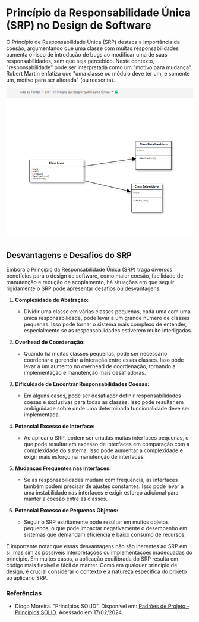 # Princípio da Responsabilidade Única (SRP) no Design de Software

O Princípio de Responsabilidade Única (SRP) destaca a importância da coesão, argumentando que uma classe com muitas responsabilidades aumenta o risco de introdução de bugs ao modificar uma de suas responsabilidades, sem que seja percebido. Neste contexto, "responsabilidade" pode ser interpretada como um "motivo para mudança". Robert Martin enfatiza que "uma classe ou módulo deve ter um, e somente um, motivo para ser alterada" (ou reescrita).

![Diagrama SRP](SRP-Principio-da-Responsabilidade-Unica.png)

## Desvantagens e Desafios do SRP
Embora o Princípio da Responsabilidade Única (SRP) traga diversos benefícios para o design de software, como maior coesão, facilidade de manutenção e redução de acoplamento, há situações em que seguir rigidamente o SRP pode apresentar desafios ou desvantagens:

1. **Complexidade de Abstração:**
   - Dividir uma classe em várias classes pequenas, cada uma com uma única responsabilidade, pode levar a um grande número de classes pequenas. Isso pode tornar o sistema mais complexo de entender, especialmente se as responsabilidades estiverem muito interligadas.

2. **Overhead de Coordenação:**
   - Quando há muitas classes pequenas, pode ser necessário coordenar e gerenciar a interação entre essas classes. Isso pode levar a um aumento no overhead de coordenação, tornando a implementação e manutenção mais desafiadoras.

3. **Dificuldade de Encontrar Responsabilidades Coesas:**
   - Em alguns casos, pode ser desafiador definir responsabilidades coesas e exclusivas para todas as classes. Isso pode resultar em ambiguidade sobre onde uma determinada funcionalidade deve ser implementada.

4. **Potencial Excesso de Interface:**
   - Ao aplicar o SRP, podem ser criadas muitas interfaces pequenas, o que pode resultar em excesso de interfaces em comparação com a complexidade do sistema. Isso pode aumentar a complexidade e exigir mais esforço na manutenção de interfaces.

5. **Mudanças Frequentes nas Interfaces:**
   - Se as responsabilidades mudam com frequência, as interfaces também podem precisar de ajustes constantes. Isso pode levar a uma instabilidade nas interfaces e exigir esforço adicional para manter a coesão entre as classes.

6. **Potencial Excesso de Pequenos Objetos:**
   - Seguir o SRP estritamente pode resultar em muitos objetos pequenos, o que pode impactar negativamente o desempenho em sistemas que demandam eficiência e baixo consumo de recursos.

É importante notar que essas desvantagens não são inerentes ao SRP em si, mas sim às possíveis interpretações ou implementações inadequadas do princípio. Em muitos casos, a aplicação equilibrada do SRP resulta em código mais flexível e fácil de manter. Como em qualquer princípio de design, é crucial considerar o contexto e a natureza específica do projeto ao aplicar o SRP.

### Referências
- Diogo Moreira. "Princípios SOLID". Disponível em: [Padrões de Projeto - Princípios SOLID](https://diogomoreira.gitbook.io/padroes-de-projeto/principios-solid/principios-solid). Acessado em 17/02/2024.
